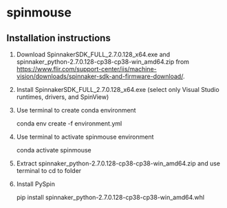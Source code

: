 # spinmouse

## Installation instructions

1. Download SpinnakerSDK_FULL_2.7.0.128_x64.exe and spinnaker_python-2.7.0.128-cp38-cp38-win_amd64.zip from https://www.flir.com/support-center/iis/machine-vision/downloads/spinnaker-sdk-and-firmware-download/.

2. Install SpinnakerSDK_FULL_2.7.0.128_x64.exe (select only Visual Studio runtimes, drivers, and SpinView)

3. Use terminal to create conda environment

    conda env create -f environment.yml

4. Use terminal to activate spinmouse environment

	conda activate spinmouse

5. Extract spinnaker_python-2.7.0.128-cp38-cp38-win_amd64.zip and use terminal to cd to folder

6. Install PySpin

	pip install spinnaker_python-2.7.0.128-cp38-cp38-win_amd64.whl
